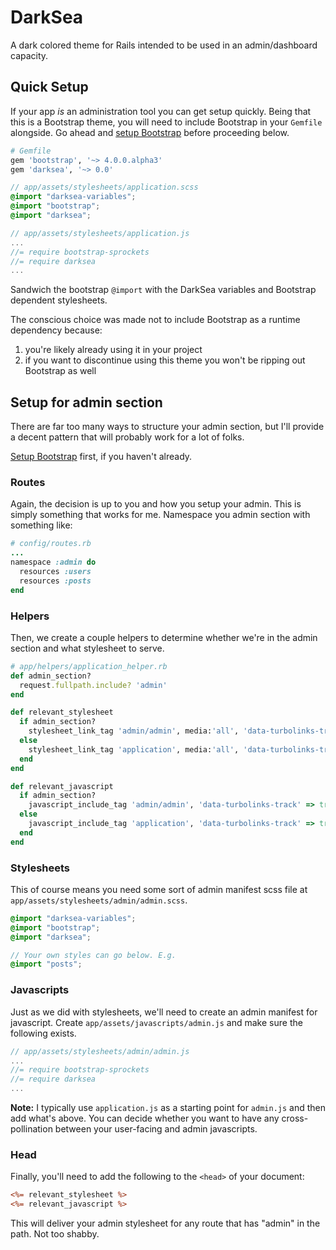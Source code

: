 # DarkSea

A dark colored theme for Rails intended to be used in an admin/dashboard capacity.

## Quick Setup

If your app *is* an administration tool you can get setup quickly. Being that this is a Bootstrap theme, you will need to include Bootstrap in your `Gemfile` alongside. Go ahead and [setup Bootstrap](https://github.com/twbs/bootstrap-rubygem) before proceeding below.

```ruby
# Gemfile
gem 'bootstrap', '~> 4.0.0.alpha3'
gem 'darksea', '~> 0.0'
```

```scss
// app/assets/stylesheets/application.scss
@import "darksea-variables";
@import "bootstrap";
@import "darksea";
```

```js
// app/assets/stylesheets/application.js
...
//= require bootstrap-sprockets
//= require darksea
...
```

Sandwich the bootstrap `@import` with the DarkSea variables and Bootstrap dependent stylesheets.

The conscious choice was made not to include Bootstrap as a runtime dependency because:

1. you're likely already using it in your project
2. if you want to discontinue using this theme you won't be ripping out Bootstrap as well

## Setup for admin section

There are far too many ways to structure your admin section, but I'll provide a decent pattern that will probably work for a lot of folks.

[Setup Bootstrap](https://github.com/twbs/bootstrap-rubygem) first, if you haven't already.

### Routes

Again, the decision is up to you and how you setup your admin. This is simply something that works for me. Namespace you admin section with something like:

```ruby
# config/routes.rb
...
namespace :admin do
  resources :users
  resources :posts
end
```

### Helpers

Then, we create a couple helpers to determine whether we're in the admin section and what stylesheet to serve.

```ruby
# app/helpers/application_helper.rb
def admin_section?
  request.fullpath.include? 'admin'
end

def relevant_stylesheet
  if admin_section?
    stylesheet_link_tag 'admin/admin', media:'all', 'data-turbolinks-track' => true
  else
    stylesheet_link_tag 'application', media:'all', 'data-turbolinks-track' => true
  end
end

def relevant_javascript
  if admin_section?
    javascript_include_tag 'admin/admin', 'data-turbolinks-track' => true
  else
    javascript_include_tag 'application', 'data-turbolinks-track' => true
  end
end

```

### Stylesheets

This of course means you need some sort of admin manifest scss file at `app/assets/stylesheets/admin/admin.scss`.

```scss
@import "darksea-variables";
@import "bootstrap";
@import "darksea";

// Your own styles can go below. E.g.
@import "posts";
```

### Javascripts

Just as we did with stylesheets, we'll need to create an admin manifest for javascript. Create `app/assets/javascripts/admin.js` and make sure the following exists.

```js
// app/assets/stylesheets/admin/admin.js
...
//= require bootstrap-sprockets
//= require darksea
...
```

**Note:** I typically use `application.js` as a starting point for `admin.js` and then add what's above. You can decide whether you want to have any cross-pollination between your user-facing and admin javascripts.

### Head

Finally, you'll need to add the following to the `<head>` of your document:

```html.erb
<%= relevant_stylesheet %>
<%= relevant_javascript %>
```

This will deliver your admin stylesheet for any route that has "admin" in the path. Not too shabby.
